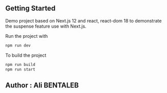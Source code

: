 
## Getting Started

Demo project based on Next.js 12 and react, react-dom 18 to demonstrate the suspense feature use with Next.js.

Run the project with

```bash
npm run dev
```

To build the project 

```bash
npm run build
npm run start
```


## Author : Ali BENTALEB